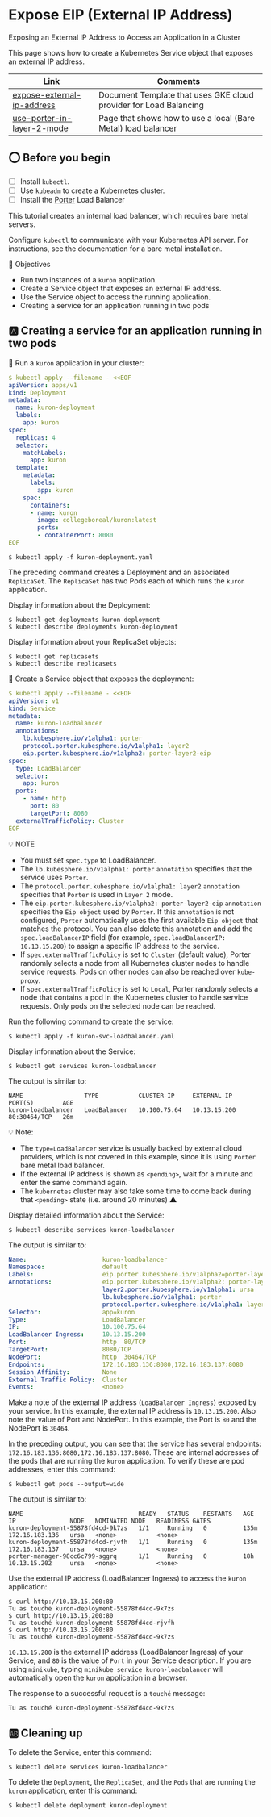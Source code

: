 # Expose EIP (External IP Address)


Exposing an External IP Address to Access an Application in a Cluster

This page shows how to create a Kubernetes Service object that exposes an external IP address.

| Link | Comments |
|------|----------|
| [expose-external-ip-address](https://kubernetes.io/docs/tutorials/stateless-application/expose-external-ip-address) | Document Template that uses GKE cloud provider for Load Balancing | 
| [use-porter-in-layer-2-mode](https://porterlb.io/docs/getting-started/usage/use-porter-in-layer-2-mode) | Page that shows how to use a local (Bare Metal) load balancer |



## :o: Before you begin

- [ ] Install `kubectl`.
- [ ] Use `kubeadm` to create a Kubernetes cluster. 
- [ ] Install the [Porter](porter) Load Balancer

This tutorial creates an internal load balancer, which requires bare metal servers.

Configure `kubectl` to communicate with your Kubernetes API server. For instructions, see the documentation for a bare metal installation.

:round_pushpin: Objectives

* Run two instances of a `kuron` application.
* Create a Service object that exposes an external IP address.
* Use the Service object to access the running application.
* Creating a service for an application running in two pods


## :a: Creating a service for an application running in two pods 

:round_pushpin: Run a `kuron` application in your cluster:

```yaml
$ kubectl apply --filename - <<EOF
apiVersion: apps/v1
kind: Deployment
metadata:
  name: kuron-deployment
  labels:
    app: kuron
spec:
  replicas: 4
  selector:
    matchLabels:
      app: kuron
  template:
    metadata:
      labels:
        app: kuron
    spec:
      containers:
      - name: kuron
        image: collegeboreal/kuron:latest
        ports:
        - containerPort: 8080
EOF
```

```
$ kubectl apply -f kuron-deployment.yaml 
```

The preceding command creates a Deployment and an associated `ReplicaSet`. The `ReplicaSet` has two Pods each of which runs the `kuron` application.

Display information about the Deployment:

```
$ kubectl get deployments kuron-deployment
$ kubectl describe deployments kuron-deployment
```

Display information about your ReplicaSet objects:

```
$ kubectl get replicasets
$ kubectl describe replicasets
```

:round_pushpin: Create a Service object that exposes the deployment:

```yaml
$ kubectl apply --filename - <<EOF
apiVersion: v1
kind: Service
metadata:
  name: kuron-loadbalancer
  annotations:
    lb.kubesphere.io/v1alpha1: porter
    protocol.porter.kubesphere.io/v1alpha1: layer2
    eip.porter.kubesphere.io/v1alpha2: porter-layer2-eip
spec:
  type: LoadBalancer
  selector:
    app: kuron
  ports:
    - name: http
      port: 80
      targetPort: 8080
  externalTrafficPolicy: Cluster
EOF
```

:bulb: NOTE

* You must set `spec.type` to LoadBalancer.
* The `lb.kubesphere.io/v1alpha1: porter` `annotation` specifies that the service uses `Porter`.
* The `protocol.porter.kubesphere.io/v1alpha1: layer2` `annotation` specifies that `Porter` is used in `Layer 2` mode.
* The `eip.porter.kubesphere.io/v1alpha2: porter-layer2-eip` `annotation` specifies the `Eip object` used by `Porter`. If this `annotation` is not configured, `Porter` automatically uses the first available `Eip object` that matches the protocol. You can also delete this annotation and add the `spec.loadBalancerIP` field (for example, `spec.loadBalancerIP: 10.13.15.200`) to assign a specific IP address to the service.
* If `spec.externalTrafficPolicy` is set to `Cluster` (default value), Porter randomly selects a node from all Kubernetes cluster nodes to handle service requests. Pods on other nodes can also be reached over `kube-proxy`.
* If `spec.externalTrafficPolicy` is set to `Local`, Porter randomly selects a node that contains a pod in the Kubernetes cluster to handle service requests. Only pods on the selected node can be reached.


Run the following command to create the service:

```
$ kubectl apply -f kuron-svc-loadbalancer.yaml 
```

Display information about the Service:

```
$ kubectl get services kuron-loadbalancer
```

The output is similar to:

```
NAME                 TYPE           CLUSTER-IP     EXTERNAL-IP    PORT(S)        AGE
kuron-loadbalancer   LoadBalancer   10.100.75.64   10.13.15.200   80:30464/TCP   26m
```

:bulb: Note: 

* The `type=LoadBalancer` service is usually backed by external cloud providers, which is not covered in this example, since it is using `Porter` bare metal load balancer.
* If the external IP address is shown as `<pending>`, wait for a minute and enter the same command again.
* The `kubernetes` cluster may also take some time to come back during that `<pending>` state (i.e. around 20 minutes) :warning:

Display detailed information about the Service:

```
$ kubectl describe services kuron-loadbalancer
```

The output is similar to:

```yaml
Name:                     kuron-loadbalancer
Namespace:                default
Labels:                   eip.porter.kubesphere.io/v1alpha2=porter-layer2-eip
Annotations:              eip.porter.kubesphere.io/v1alpha2: porter-layer2-eip
                          layer2.porter.kubesphere.io/v1alpha1: ursa
                          lb.kubesphere.io/v1alpha1: porter
                          protocol.porter.kubesphere.io/v1alpha1: layer2
Selector:                 app=kuron
Type:                     LoadBalancer
IP:                       10.100.75.64
LoadBalancer Ingress:     10.13.15.200
Port:                     http  80/TCP
TargetPort:               8080/TCP
NodePort:                 http  30464/TCP
Endpoints:                172.16.183.136:8080,172.16.183.137:8080
Session Affinity:         None
External Traffic Policy:  Cluster
Events:                   <none>
```
  
Make a note of the external IP address (`LoadBalancer Ingress`) exposed by your service. In this example, the external IP address is `10.13.15.200`. Also note the value of Port and NodePort. In this example, the Port is `80` and the NodePort is `30464`.

In the preceding output, you can see that the service has several endpoints: `172.16.183.136:8080,172.16.183.137:8080`. These are internal addresses of the pods that are running the `kuron` application. To verify these are pod addresses, enter this command:

```
$ kubectl get pods --output=wide
```

The output is similar to:

```
NAME                                READY   STATUS    RESTARTS   AGE    IP               NODE   NOMINATED NODE   READINESS GATES
kuron-deployment-55878fd4cd-9k7zs   1/1     Running   0          135m   172.16.183.136   ursa   <none>           <none>
kuron-deployment-55878fd4cd-rjvfh   1/1     Running   0          135m   172.16.183.137   ursa   <none>           <none>
porter-manager-98cc6c799-sggrq      1/1     Running   0          18h    10.13.15.202     ursa   <none>           <none>
```

Use the external IP address (LoadBalancer Ingress) to access the `kuron` application:

```
$ curl http://10.13.15.200:80
Tu as touché kuron-deployment-55878fd4cd-9k7zs
$ curl http://10.13.15.200:80
Tu as touché kuron-deployment-55878fd4cd-rjvfh
$ curl http://10.13.15.200:80
Tu as touché kuron-deployment-55878fd4cd-9k7zs
```

`10.13.15.200` is the external IP address (LoadBalancer Ingress) of your Service, and `80` is the value of `Port` in your Service description. If you are using `minikube`, typing `minikube service kuron-loadbalancer` will automatically open the `kuron` application in a browser.

The response to a successful request is a `touché` message:

```
Tu as touché kuron-deployment-55878fd4cd-9k7zs
```

## :ab: Cleaning up

To delete the Service, enter this command:

```
$ kubectl delete services kuron-loadbalancer
```

To delete the `Deployment`, the `ReplicaSet`, and the `Pods` that are running the `kuron` application, enter this command:

```
$ kubectl delete deployment kuron-deployment
```
